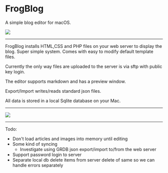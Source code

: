 # FrogBlog

A simple blog editor for macOS. 

![](https://robdodson.net/FrogBlog/images/FrogBlogIcon-128x128.png)

---

FrogBlog installs HTML,CSS and PHP files on your web server to display the blog. Super simple system. Comes with easy to modify default template files. 

Currently the only way files are uploaded to the server is via sftp with public key login.

The editor supports markdown and has a preview window.

Export/Import writes/reads standard json files.

All data is stored in a local Sqlite database on your Mac.

---

![](https://robdodson.net/FrogBlog/images/screencap.png)

---

Todo:

* Don't load articles and images into memory until editing
* Some kind of syncing 
	- Investigate using GRDB json export/import to/from the web server
* Support password login to server
* Separate local db delete items from server delete of same so we can handle errors separately
